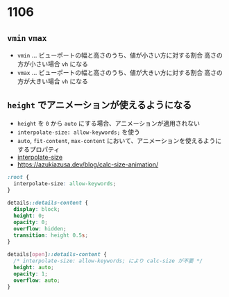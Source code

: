 # 1106

## `vmin` `vmax`

- `vmin` ... ビューポートの幅と高さのうち、値が小さい方に対する割合
  高さの方が小さい場合 `vh` になる
- `vmax` ... ビューポートの幅と高さのうち、値が大きい方に対する割合
  高さの方が大きい場合 `vh` になる

## `height` でアニメーションが使えるようになる

- `height` を `0` から `auto` にする場合、アニメーションが適用されない
- `interpolate-size: allow-keywords;` を使う
- `auto`, `fit-content`, `max-content` において、アニメーションを使えるようにするプロパティ
- [interpolate-size](https://developer.mozilla.org/en-US/docs/Web/CSS/interpolate-size)
- https://azukiazusa.dev/blog/calc-size-animation/

```css
:root {
  interpolate-size: allow-keywords;
}
 
details::details-content {
  display: block;
  height: 0;
  opacity: 0;
  overflow: hidden;
  transition: height 0.5s;
}
 
details[open]::details-content {
  /* interpolate-size: allow-keywords; により calc-size が不要 */
  height: auto;
  opacity: 1;
  overflow: auto;
}
```